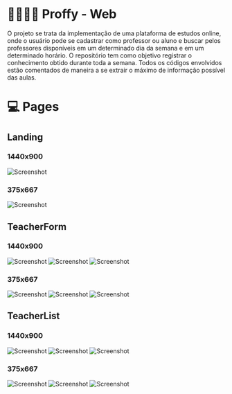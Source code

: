 # :woman_teacher::man_teacher: Proffy - Web

O projeto se trata da implementação de uma plataforma de estudos online, onde o usuário pode se cadastrar como professor ou aluno e buscar pelos professores disponíveis em um determinado dia da semana e em um determinado horário.
O repositório tem como objetivo registrar o conhecimento obtido durante toda a semana. Todos os códigos envolvidos estão comentados de maneira a se extrair o máximo de informação possível das aulas.

# :computer: Pages

## Landing
### 1440x900
![Screenshot](src/assets/prints/Landing_1440x900.PNG)
### 375x667
![Screenshot](src/assets/prints/Landing_375x667.PNG)

## TeacherForm
### 1440x900
![Screenshot](src/assets/prints/TeacherFrom_1440x900_1.PNG)
![Screenshot](src/assets/prints/TeacherFrom_1440x900_2.PNG)
![Screenshot](src/assets/prints/TeacherFrom_1440x900_3.PNG)
### 375x667
![Screenshot](src/assets/prints/TeacherFrom_375x667_1.PNG)
![Screenshot](src/assets/prints/TeacherFrom_375x667_2.PNG)
![Screenshot](src/assets/prints/TeacherFrom_375x667_3.PNG)

## TeacherList
### 1440x900
![Screenshot](src/assets/prints/TeacherList_1440x900_1.PNG)
![Screenshot](src/assets/prints/TeacherList_1440x900_2.PNG)
![Screenshot](src/assets/prints/TeacherList_1440x900_3.PNG)
### 375x667
![Screenshot](src/assets/prints/TeacherList_375x667_1.PNG)
![Screenshot](src/assets/prints/TeacherList_375x667_2.PNG)
![Screenshot](src/assets/prints/TeacherList_375x667_3.PNG)


